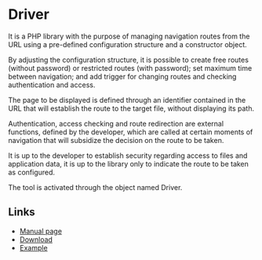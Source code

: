 # Driver

It is a PHP library with the purpose of managing navigation routes from the URL using a pre-defined configuration structure and a constructor object.

By adjusting the configuration structure, it is possible to create free routes (without password) or restricted routes (with password); set maximum time between navigation; and add trigger for changing routes and checking authentication and access.

The page to be displayed is defined through an identifier contained in the URL that will establish the route to the target file, without displaying its path.

Authentication, access checking and route redirection are external functions, defined by the developer, which are called at certain moments of navigation that will subsidize the decision on the route to be taken.

It is up to the developer to establish security regarding access to files and application data, it is up to the library only to indicate the route to be taken as configured.

The tool is activated through the object named Driver.

## Links

- [Manual page](https://github.com/wdonadelli/phpDriver/wiki)
- <a href="https://wdonadelli.github.io/phpDriver/Driver.php" download >Download</a>
- <a href="https://wdonadelli.github.io/phpDriver/example.zip" download >Example</a>
